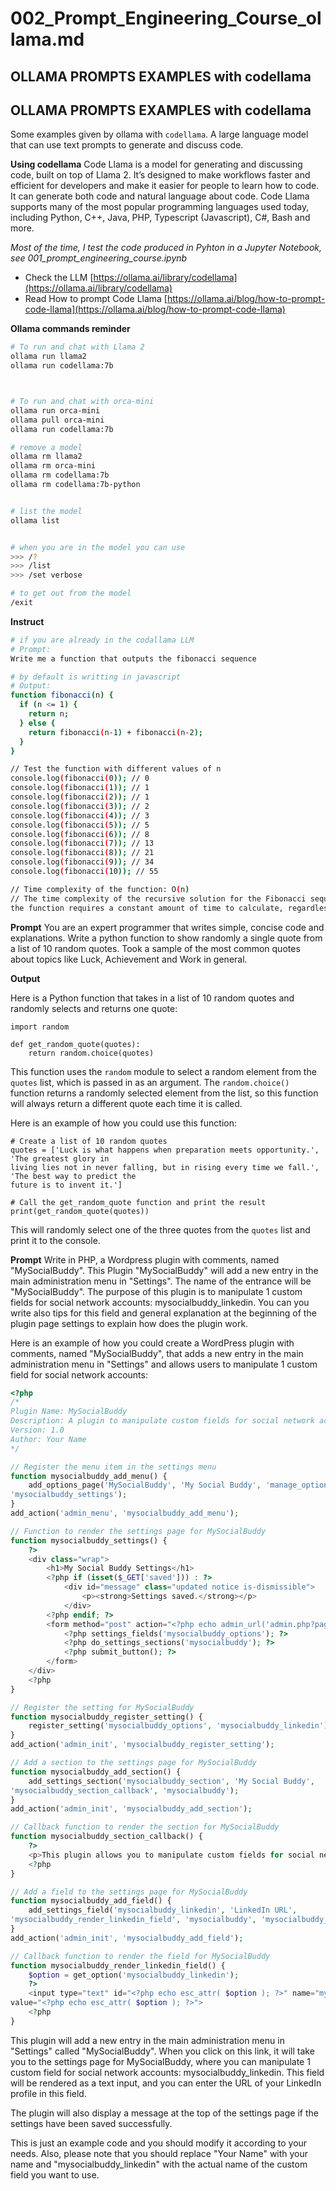 # 002_Prompt_Engineering_Course_ollama.md

## OLLAMA PROMPTS EXAMPLES with codellama


## OLLAMA PROMPTS EXAMPLES with codellama
Some examples given by ollama with `codellama`. A large language model that can use text prompts to generate and discuss code.

**Using codellama**
Code Llama is a model for generating and discussing code, built on top of Llama 2. It’s designed to make workflows faster and efficient for developers and make it easier for people to learn how to code. It can generate both code and natural language about code. Code Llama supports many of the most popular programming languages used today, including Python, C++, Java, PHP, Typescript (Javascript), C#, Bash and more.

*Most of the time, I test the code produced in Pyhton in a Jupyter Notebook, see 001_prompt_engineering_course.ipynb*

- Check the LLM  [https://ollama.ai/library/codellama](https://ollama.ai/library/codellama)
- Read How to prompt Code Llama [https://ollama.ai/blog/how-to-prompt-code-llama](https://ollama.ai/blog/how-to-prompt-code-llama)

**Ollama commands reminder**

```bash
# To run and chat with Llama 2
ollama run llama2
ollama run codellama:7b



# To run and chat with orca-mini
ollama run orca-mini
ollama pull orca-mini
ollama run codellama:7b

# remove a model
ollama rm llama2
ollama rm orca-mini
ollama rm codellama:7b
ollama rm codellama:7b-python


# list the model
ollama list


# when you are in the model you can use
>>> /?
>>> /list
>>> /set verbose

# to get out from the model
/exit
```

**Instruct**
```bash
# if you are already in the codallama LLM
# Prompt:
Write me a function that outputs the fibonacci sequence

# by default is writting in javascript
# Output:
function fibonacci(n) {
  if (n <= 1) {
    return n;
  } else {
    return fibonacci(n-1) + fibonacci(n-2);
  }
}

// Test the function with different values of n
console.log(fibonacci(0)); // 0
console.log(fibonacci(1)); // 1
console.log(fibonacci(2)); // 1
console.log(fibonacci(3)); // 2
console.log(fibonacci(4)); // 3
console.log(fibonacci(5)); // 5
console.log(fibonacci(6)); // 8
console.log(fibonacci(7)); // 13
console.log(fibonacci(8)); // 21
console.log(fibonacci(9)); // 34
console.log(fibonacci(10)); // 55

// Time complexity of the function: O(n)
// The time complexity of the recursive solution for the Fibonacci sequence is O(n), because each call to 
the function requires a constant amount of time to calculate, regardless of the value of n.
```


**Prompt**
You are an expert programmer that writes simple, concise code and explanations. Write a python function to show randomly a single quote from a list of 10 random quotes. Took a sample of the most common quotes about topics like Luck, Achievement and Work in general.

**Output**

Here is a Python function that takes in a list of 10 random quotes and randomly selects and 
returns one quote:
```
import random

def get_random_quote(quotes):
    return random.choice(quotes)
```
This function uses the `random` module to select a random element from the `quotes` list, which is
passed in as an argument. The `random.choice()` function returns a randomly selected element from 
the list, so this function will always return a different quote each time it is called.

Here is an example of how you could use this function:
```
# Create a list of 10 random quotes
quotes = ['Luck is what happens when preparation meets opportunity.', 'The greatest glory in 
living lies not in never falling, but in rising every time we fall.', 'The best way to predict the
future is to invent it.']

# Call the get_random_quote function and print the result
print(get_random_quote(quotes))
```
This will randomly select one of the three quotes from the `quotes` list and print it to the 
console.



**Prompt**
Write in PHP, a Wordpress plugin with comments, named "MySocialBuddy". This Plugin "MySocialBuddy" will add a new entry in the main administration menu in "Settings". The name of the entrance will be "MySocialBuddy". The purpose of this plugin is to manipulate 1 custom fields for social network accounts: mysocialbuddy_linkedin. You can you write also tips for this field and general explanation at the beginning of the plugin page settings to explain how does the plugin work.
 

Here is an example of how you could create a WordPress plugin with comments, named "MySocialBuddy", that adds a new entry in the main administration menu in "Settings" and allows users to manipulate 1 custom field for social network accounts:

``` php
<?php
/*
Plugin Name: MySocialBuddy
Description: A plugin to manipulate custom fields for social network accounts.
Version: 1.0
Author: Your Name
*/

// Register the menu item in the settings menu
function mysocialbuddy_add_menu() {
    add_options_page('MySocialBuddy', 'My Social Buddy', 'manage_options', 'mysocialbuddy', 
'mysocialbuddy_settings');
}
add_action('admin_menu', 'mysocialbuddy_add_menu');

// Function to render the settings page for MySocialBuddy
function mysocialbuddy_settings() {
    ?>
    <div class="wrap">
        <h1>My Social Buddy Settings</h1>
        <?php if (isset($_GET['saved'])) : ?>
            <div id="message" class="updated notice is-dismissible">
                <p><strong>Settings saved.</strong></p>
            </div>
        <?php endif; ?>
        <form method="post" action="<?php echo admin_url('admin.php?page=mysocialbuddy'); ?>">
            <?php settings_fields('mysocialbuddy_options'); ?>
            <?php do_settings_sections('mysocialbuddy'); ?>
            <?php submit_button(); ?>
        </form>
    </div>
    <?php
}

// Register the setting for MySocialBuddy
function mysocialbuddy_register_setting() {
    register_setting('mysocialbuddy_options', 'mysocialbuddy_linkedin');
}
add_action('admin_init', 'mysocialbuddy_register_setting');

// Add a section to the settings page for MySocialBuddy
function mysocialbuddy_add_section() {
    add_settings_section('mysocialbuddy_section', 'My Social Buddy', 
'mysocialbuddy_section_callback', 'mysocialbuddy');
}
add_action('admin_init', 'mysocialbuddy_add_section');

// Callback function to render the section for MySocialBuddy
function mysocialbuddy_section_callback() {
    ?>
    <p>This plugin allows you to manipulate custom fields for social network accounts.</p>
    <?php
}

// Add a field to the settings page for MySocialBuddy
function mysocialbuddy_add_field() {
    add_settings_field('mysocialbuddy_linkedin', 'LinkedIn URL', 
'mysocialbuddy_render_linkedin_field', 'mysocialbuddy', 'mysocialbuddy_section');
}
add_action('admin_init', 'mysocialbuddy_add_field');

// Callback function to render the field for MySocialBuddy
function mysocialbuddy_render_linkedin_field() {
    $option = get_option('mysocialbuddy_linkedin');
    ?>
    <input type="text" id="<?php echo esc_attr( $option ); ?>" name="mysocialbuddy_linkedin" 
value="<?php echo esc_attr( $option ); ?>">
    <?php
}
```
This plugin will add a new entry in the main administration menu in "Settings" called "MySocialBuddy". When you click on this link, it will take you to the settings page for MySocialBuddy, where you can manipulate 1 custom field for social network accounts:  mysocialbuddy_linkedin. This field will be rendered as a text input, and you can enter the URL of your LinkedIn profile in this field.

The plugin will also display a message at the top of the settings page if the settings have been saved successfully.

This is just an example code and you should modify it according to your needs. Also, please note that you should replace "Your Name" with your name and "mysocialbuddy_linkedin" with the actual name of the custom field you want to use.





